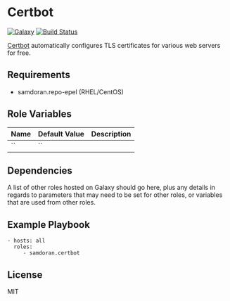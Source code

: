 Certbot
=========
[![Galaxy](https://img.shields.io/badge/galaxy-samdoran.certbot-blue.svg?style=flat)](https://galaxy.ansible.com/samdoran/certbot)
[![Build Status](https://travis-ci.org/samdoran/ansible-role-certbot.svg?branch=master)](https://travis-ci.org/samdoran/ansible-role-certbot)

[Certbot](https://certbot.eff.org/about/) automatically configures TLS certificates for various web servers for free.

Requirements
------------

- samdoran.repo-epel (RHEL/CentOS)

Role Variables
--------------

| Name              | Default Value       | Description          |
|-------------------|---------------------|----------------------|
| `` | `` |  |


Dependencies
------------

A list of other roles hosted on Galaxy should go here, plus any details in regards to parameters that may need to be set for other roles, or variables that are used from other roles.

Example Playbook
----------------

    - hosts: all
      roles:
         - samdoran.certbot

License
-------

MIT
